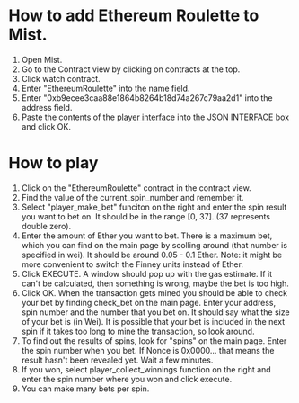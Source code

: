 # How to add Ethereum Roulette to Mist.1. Open Mist.2. Go to the Contract view by clicking on contracts at the top.3. Click watch contract.4. Enter "EthereumRoulette" into the name field.5. Enter "0xb9ecee3caa88e1864b8264b18d74a267c79aa2d1" into the address field.6. Paste the contents of the [player interface](player_interface.json) into the JSON INTERFACE box and click OK.# How to play1. Click on the "EthereumRoulette" contract in the contract view.2. Find the value of the current_spin_number and remember it.3. Select "player_make_bet" funciton on the right and enter the spin result you want to bet on. It should be in the range [0, 37]. (37 represents double zero).4. Enter the amount of Ether you want to bet. There is a maximum bet, which you can find on the main page by scolling around (that number is specified in wei). It should be around 0.05 - 0.1 Ether. Note: it might be more convenient to switch the Finney units instead of Ether.5. Click EXECUTE. A window should pop up with the gas estimate. If it can't be calculated, then something is wrong, maybe the bet is too high.6. Click OK. When the transaction gets mined you should be able to check your bet by finding check_bet on the main page. Enter your address, spin number and the number that you bet on. It should say what the size of your bet is (in Wei). It is possible that your bet is included in the next spin if it takes too long to mine the transaction, so look around.7. To find out the results of spins, look for "spins" on the main page. Enter the spin number when you bet. If Nonce is 0x0000... that means the result hasn't been revealed yet. Wait a few minutes.8. If you won, select player_collect_winnings function on the right and enter the spin number where you won and click execute.9. You can make many bets per spin.